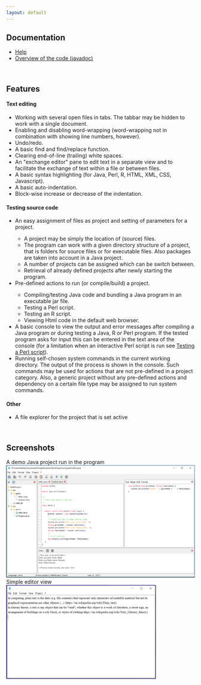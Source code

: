 ```yaml
---
layout: default
---
```

<h2>Documentation</h2>
<ul>
<li><a href="help.md">Help</li>
<li><a href="javadoc/index.html">Overview of the code (javadoc)</a></li>
</ul>
<br>
<h2>Features</h2>
<h4>Text editing</h4>
<ul>
<li>Working with several open files in tabs. The tabbar may be hidden to work
    with a single document.</li>
<li>Enabling and disabling word-wrapping (word-wrapping not in combination with
    showing line numbers, however).</li>
<li>Undo/redo.</li>
<li>A basic find and find/replace function.</li>
<li>Clearing end-of-line (trailing) white spaces.</li>
<li>An "exchange editor" pane to edit text in a separate view and to facilitate
    the exchange of text within a file or between files.</li>
<li>A basic syntax highlighting (for Java, Perl, R, HTML, XML, CSS, Javascript).</li>
<li>A basic auto-indentation.</li>
<li>Block-wise increase or decrease of the indentation.</li>
</ul>
<h4>Testing source code</h4>
<ul>
<li>An easy assignment of files as project and setting of parameters for a
   project.</li>
   <ul>
   <li>A project may be simply the location of (source) files.</li>
   <li>The program can work with a given directory structure of a project,
       that is folders for source files or for executable files. Also
       packages are taken into account in a Java project.</li>
   <li>A number of projects can be assigned which can be switch between.</li>
   <li>Retrieval of already defined projects after newly starting the program.</li>
   </ul>
<li>Pre-defined actions to run (or compile/build) a project.</li>
   <ul>
   <li>Compiling/testing Java code and bundling a Java program in an executable
       jar file.</li>
   <li>Testing a Perl script.</li>
   <li>Testing an R script.</li>
   <li>Viewing Html code in the default web browser.</li>
   </ul>
<li>A basic console to view the output and error messages after compiling a Java
    program or during testing a Java, R or Perl program. If the tested program asks
    for input this can be entered in the text area of the console (for a limitation
    when an interactive Perl script is run see
    <a href="help/help.html#PerlProject">Testing a Perl script</a>).</li>
<li>Running self-chosen system commands in the current working directory. The output
    of the process is shown in the console. Such commands may be used for actions
    that are not pre-defined in a project category. Also, a generic project without
    any pre-defined actions and dependency on a certain file type may be assigned to
    run system commands.</li>
</ul>
<h4>Other</h4>
<ul>
<li>A file explorer for the project that is set active</li>
</ul>
<br>
<h2>Screenshots</h2>
A demo Java project run in the program<br>
<img src="images/Windows10SystemLAF.png" width="600"/><br>
Simple editor view<br>
<img src="images/SimpleEditorView.png" width="400"/>
